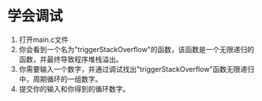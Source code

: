 # 学会调试

1. 打开main.c文件
2. 你会看到一个名为"triggerStackOverflow"的函数，该函数是一个无限递归的函数，并最终导致程序堆栈溢出。
3. 你需要输入一个数字，并通过调试找出"triggerStackOverflow"函数无限递归中，周期循环的一组数字。
4. 提交你的输入和你得到的循环数字。